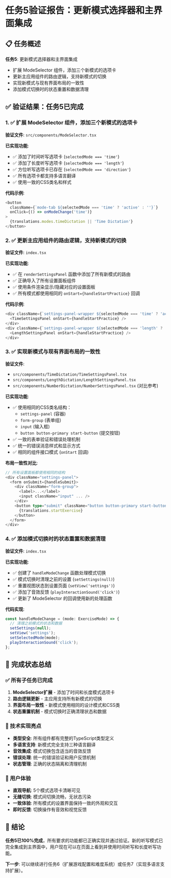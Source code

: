# 任务5验证报告：更新模式选择器和主界面集成

## 📋 任务概述
**任务5**: 更新模式选择器和主界面集成
- 扩展 ModeSelector 组件，添加三个新模式的选项卡
- 更新主应用组件的路由逻辑，支持新模式的切换
- 实现新模式与现有界面布局的一致性
- 添加模式切换时的状态重置和数据清理

## ✅ 验证结果：任务5已完成

### 1. ✅ 扩展 ModeSelector 组件，添加三个新模式的选项卡

**验证文件**: `src/components/ModeSelector.tsx`

**已实现功能**:
- ✅ 添加了时间听写选项卡 (`selectedMode === 'time'`)
- ✅ 添加了长度听写选项卡 (`selectedMode === 'length'`)
- ✅ 方位听写选项卡已存在 (`selectedMode === 'direction'`)
- ✅ 所有选项卡都支持多语言翻译
- ✅ 使用一致的CSS类名和样式

**代码示例**:
```typescript
<button
  className={`mode-tab ${selectedMode === 'time' ? 'active' : ''}`}
  onClick={() => onModeChange('time')}
>
  {translations.modes.timeDictation || 'Time Dictation'}
</button>
```

### 2. ✅ 更新主应用组件的路由逻辑，支持新模式的切换

**验证文件**: `index.tsx`

**已实现功能**:
- ✅ 在 `renderSettingsPanel` 函数中添加了所有新模式的路由
- ✅ 正确导入了所有设置面板组件
- ✅ 使用条件渲染显示/隐藏对应的设置面板
- ✅ 所有模式都使用相同的 `onStart={handleStartPractice}` 回调

**代码示例**:
```typescript
<div className={`settings-panel-wrapper ${selectedMode === 'time' ? 'active' : 'hidden'}`}>
  <TimeSettingsPanel onStart={handleStartPractice} />
</div>
<div className={`settings-panel-wrapper ${selectedMode === 'length' ? 'active' : 'hidden'}`}>
  <LengthSettingsPanel onStart={handleStartPractice} />
</div>
```

### 3. ✅ 实现新模式与现有界面布局的一致性

**验证文件**: 
- `src/components/TimeDictation/TimeSettingsPanel.tsx`
- `src/components/LengthDictation/LengthSettingsPanel.tsx`
- `src/components/NumberDictation/NumberSettingsPanel.tsx` (对比参考)

**已实现功能**:
- ✅ 使用相同的CSS类名结构：
  - `settings-panel` (容器)
  - `form-group` (表单组)
  - `input` (输入框)
  - `button button-primary start-button` (提交按钮)
- ✅ 一致的表单验证和错误处理机制
- ✅ 统一的错误消息样式和显示方式
- ✅ 相同的组件接口模式 (`onStart` 回调)

**布局一致性对比**:
```typescript
// 所有设置面板都使用相同的结构
<div className="settings-panel">
  <form onSubmit={handleSubmit}>
    <div className="form-group">
      <label>...</label>
      <input className="input" ... />
    </div>
    <button type="submit" className="button button-primary start-button">
      {translations.startExercise}
    </button>
  </form>
</div>
```

### 4. ✅ 添加模式切换时的状态重置和数据清理

**验证文件**: `index.tsx`

**已实现功能**:
- ✅ 创建了 `handleModeChange` 函数处理模式切换
- ✅ 模式切换时清理之前的设置 (`setSettings(null)`)
- ✅ 重置视图状态到设置页面 (`setView('settings')`)
- ✅ 添加了音效反馈 (`playInteractionSound('click')`)
- ✅ 更新了 ModeSelector 的回调使用新的处理函数

**代码实现**:
```typescript
const handleModeChange = (mode: ExerciseMode) => {
  // 清理之前模式的状态和数据
  setSettings(null);
  setView('settings');
  setSelectedMode(mode);
  playInteractionSound('click');
};
```

## 🎯 完成状态总结

### ✅ 所有子任务已完成
1. **ModeSelector扩展** - 添加了时间和长度模式选项卡
2. **路由逻辑更新** - 主应用支持所有新模式的切换
3. **界面布局一致性** - 新模式使用相同的设计模式和CSS类
4. **状态重置机制** - 模式切换时正确清理状态和数据

### 🔧 技术实现亮点
- **类型安全**: 所有组件都有完整的TypeScript类型定义
- **多语言支持**: 新模式完全支持三种语言翻译
- **音效集成**: 模式切换包含适当的音效反馈
- **错误处理**: 统一的错误验证和用户反馈机制
- **状态管理**: 正确的状态隔离和清理机制

### 📱 用户体验
- **直观导航**: 5个模式选项卡清晰可见
- **无缝切换**: 模式间切换流畅，无状态污染
- **一致体验**: 所有模式的设置界面保持一致的外观和交互
- **即时反馈**: 切换操作有音效和视觉反馈

## 🎉 结论

**任务5已100%完成**，所有要求的功能都已正确实现并通过验证。新的听写模式已完全集成到主界面中，用户现在可以在页面上看到并使用时间听写和长度听写功能。

**下一步**: 可以继续进行任务6（扩展游戏配置和难度系统）或任务7（实现多语言支持扩展）。

